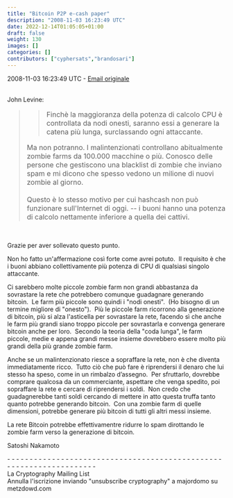 ```yaml
---
title: "Bitcoin P2P e-cash paper"
description: "2008-11-03 16:23:49 UTC"
date: 2022-12-14T01:05:05+01:00
draft: false
weight: 130
images: []
categories: []
contributors: ["cyphersats","brandosari"]
---
```


2008-11-03 16:23:49 UTC - [Email originale](https://www.metzdowd.com/pipermail/cryptography/2008-November/014818.html)

<br>
John Levine:
<blockquote style="font-size:16px">
    <blockquote style="font-size:16px">
        Finchè la maggioranza della potenza di calcolo CPU è controllata da nodi onesti, saranno essi a
        generare la catena più lunga, surclassando ogni attaccante.
    </blockquote>
    Ma non potranno. I malintenzionati controllano abitualmente zombie farms da 100.000
    macchine o più. Conosco delle persone che gestiscono una blacklist di zombie
    che inviano spam e mi dicono che spesso vedono un milione di nuovi zombie al giorno.
    <br><br> 
    Questo è lo stesso motivo per cui hashcash non può funzionare sull'Internet di oggi.
    -- i buoni hanno una potenza di calcolo nettamente inferiore a quella dei cattivi.
</blockquote>
<br>

Grazie per aver sollevato questo punto.

Non ho fatto un'affermazione così forte come avrei potuto. &nbsp;Il requisito è che i buoni abbiano collettivamente più potenza di CPU di qualsiasi singolo attaccante.

Ci sarebbero molte piccole zombie farm non grandi abbastanza da sovrastare la rete che potrebbero comunque guadagnare generando bitcoin. &nbsp;Le farm più piccole sono quindi i "nodi onesti". &nbsp;(Ho bisogno di un termine migliore di "onesto"). &nbsp;Più le piccole farm ricorrono alla generazione di bitcoin, più si alza l'asticella per sovrastare la rete, facendo sì che anche le farm più grandi siano troppo piccole per sovrastarla e convenga generare bitcoin anche per loro. &nbsp;Secondo la teoria della "coda lunga", le farm piccole, medie e appena grandi messe insieme dovrebbero essere molto più grandi della più grande zombie farm.

Anche se un malintenzionato riesce a sopraffare la rete, non è che diventa immediatamente ricco. &nbsp;Tutto ciò che può fare è riprendersi il denaro che lui stesso ha speso, come in un rimbalzo d’assegno. &nbsp;Per sfruttarlo, dovrebbe comprare qualcosa da un commerciante, aspettare che venga spedito, poi sopraffare la rete e cercare di riprendersi i soldi. &nbsp;Non credo che guadagnerebbe tanti soldi cercando di mettere in atto questa truffa tanto quanto potrebbe generando bitcoin. &nbsp;Con una zombie farm di quelle dimensioni, potrebbe generare più bitcoin di tutti gli altri messi insieme.

La rete Bitcoin potrebbe effettivamentre ridurre lo spam dirottando le zombie farm verso la generazione di bitcoin.

Satoshi Nakamoto

\- \- \- \- \- \- \- \- \- \- \- \- \- \- \- \- \- \- \- \- \- \- \- \- \- \- \- \- \- \- \- \- \- \- \- \- \- \- \- \- \- \- \- \- \- \- \- \- \- \- \- \- \- \- \- \- \- \- \- \- \- \- \- \- \- \- \- \-<br>
La Cryptography Mailing List<br>
Annulla l'iscrizione inviando "unsubscribe cryptography" a majordomo su metzdowd.com
